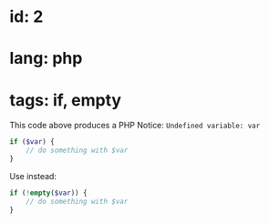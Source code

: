 # id: 2
# lang: php
# tags: if, empty
This code above produces a PHP Notice: `Undefined variable: var`

```php bad
if ($var) {
    // do something with $var
}
```

Use instead:

```php good
if (!empty($var)) {
    // do something with $var
}
```
